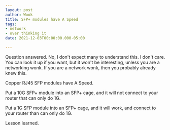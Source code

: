 ```yaml
---
layout: post
author: Wook
title: SFP+ modules have A Speed
tags:
- network
- over thinking it
date: 2021-12-03T00:00:00.000-05:00

---
```

Question answered.  No, I don't expect many to understand this.
I don't care.  You can look it up if you want, but it won't be
interesting, unless you are a networking wonk.  If you are a
network wonk, then you probably already knew this.

Copper RJ45 SFP modules have A Speed.

Put a 10G SFP+ module into an SFP+ cage, and it will not connect
to your router that can only do 1G.

Put a 1G SFP module into an SFP+ cage, and it will work, and connect to your router than can only do 1G.

Lesson learned.